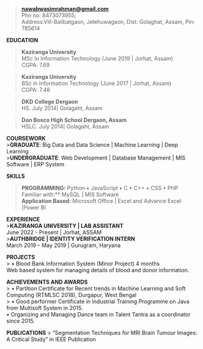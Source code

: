 >**nawabwasimrahman@gmail.com** <br>
>Phn no: 8473073955;<br>
>Address:Vill-Balibatgaon, Jelehuwagaon, Dist: Golaghat, Assam, Pin: 785614

**EDUCATION**
>**Kaziranga University**<br>
      MSc In Information Technology (June 2019 | Jorhat, Assam) <br>
      CGPA: 7.69
      
  >**Kaziranga University**<br>
      BSc in Information Technology (June 2017 | Jorhat, Assam)<br>
      CGPA: 7.48<br>
      
  >**DKD College Dergaon**<br>
      HS. July 2014| Golagaht, Assam<br>
      
  >**Don Bosco High School Dergaon, Assam**<br>
      HSLC. July 2014| Golagaht, Assam<br>
      
**COURSEWORK**<br>
      >**GRADUATE**: Big Data and Data Science | Machine Learning | Deep Learning <br>
      >**UNDERGRADUATE**: Web Development | Database Management | MIS Software | ERP System <br>
      
**SKILLS**<br>
   >**PROGRAMMING:** Python • JavaScript • C • C++ • CSS • PHP<br>
   >Familiar with:** MySQL | MIS Software<br>
   >**Application Based:** Microsoft Office | Excel and Advance Excel |Power BI <br>

**EXPERIENCE**<br>
      >**KAZIRANGA UNIVERSITY | LAB ASSISTANT<br>**
            June 2022 - Present | Jorhat, ASSAM<br>
      >**AUTHBRIDGE | IDENTITY VERIFICATION INTERN<br>**
            March 2019 – May 2019 | Gurugram, Haryana<br>

**PROJECTS**<br>
      > • Blood Bank Information System (Minor Project) 4 months<br>
            Web based system for managing details of blood and donor information.<br>
      
**ACHIEVEMENTS AND AWARDS**<br>
      > • Partition Certificate for Recent trends in Machine Learning and Soft Computing (RTMLSC 2018), Durgapur, West Bengal<br>
      > • Good performer Certificate in Industrial Training Programme on Java from Multisoft System in 2015.<br>
      • Organizing and Managing Dance team in Talent Tantra as a coordinator since 2015.<br>

**PUBLICATIONS**
      > “Segmentation Techniques for MRI Brain Tumour Images: A Critical Study” in IEEE Publication <br>

